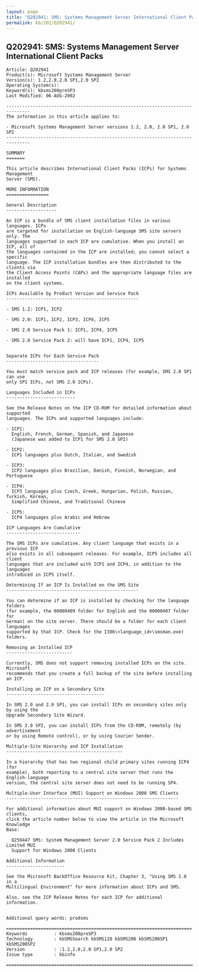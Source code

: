 ```yaml
---
layout: page
title: "Q202941: SMS: Systems Management Server International Client Packs"
permalink: kb/202/Q202941/
---
```


## Q202941: SMS: Systems Management Server International Client Packs

	Article: Q202941
	Product(s): Microsoft Systems Management Server
	Version(s): 1.2,2.0,2.0 SP1,2.0 SP2
	Operating System(s): 
	Keyword(s): kbsms200preSP3
	Last Modified: 06-AUG-2002
	
	-------------------------------------------------------------------------------
	The information in this article applies to:
	
	- Microsoft Systems Management Server versions 1.2, 2.0, 2.0 SP1, 2.0 SP2 
	-------------------------------------------------------------------------------
	
	SUMMARY
	=======
	
	This article describes International Client Packs (ICPs) for Systems Management
	Server (SMS).
	
	MORE INFORMATION
	================
	
	General Description
	-------------------
	
	An ICP is a bundle of SMS client installation files in various languages. ICPs
	are targeted for installation on English-language SMS site servers only. The
	languages supported in each ICP are cumulative. When you install an ICP, all of
	the languages contained in the ICP are installed; you cannot select a specific
	language. The ICP installation bundles are then distributed to the clients via
	the Client Access Points (CAPs) and the appropriate language files are installed
	on the client systems.
	
	ICPs Available by Product Version and Service Pack
	--------------------------------------------------
	
	- SMS 1.2: ICP1, ICP2
	
	- SMS 2.0: ICP1, ICP2, ICP3, ICP4, ICP5
	
	- SMS 2.0 Service Pack 1: ICP1, ICP4, ICP5
	
	- SMS 2.0 Service Pack 2: will have ICP1, ICP4, ICP5
	
	
	Separate ICPs for Each Service Pack
	-----------------------------------
	
	You must match service pack and ICP releases (for example, SMS 2.0 SP1 can use
	only SP1 ICPs, not SMS 2.0 ICPs).
	
	Languages Included in ICPs
	--------------------------
	
	See the Release Notes on the ICP CD-ROM for detailed information about supported
	languages. The ICPs and supported languages include:
	
	- ICP1:
	  English, French, German, Spanish, and Japanese
	  (Japanese was added to ICP1 for SMS 2.0 SP2)
	
	- ICP2:
	  ICP1 languages plus Dutch, Italian, and Swedish
	
	- ICP3:
	  ICP2 languages plus Brazilian, Danish, Finnish, Norwegian, and Portuguese
	
	- ICP4:
	  ICP3 languages plus Czech, Greek, Hungarian, Polish, Russian, Turkish, Korean,
	  Simplified Chinese, and Traditional Chinese
	
	- ICP5:
	  ICP4 languages plus Arabic and Hebrew
	
	ICP Languages Are Cumulative
	----------------------------
	
	The SMS ICPs are cumulative. Any client language that exists in a previous ICP
	also exists in all subsequent releases. For example, ICP5 includes all client
	languages that are included with ICP1 and ICP4, in addition to the languages
	introduced in ICP5 itself.
	
	Determining If an ICP Is Installed on the SMS Site
	--------------------------------------------------
	
	You can determine if an ICP is installed by checking for the language folders
	(for example, the 00000409 folder for English and the 00000407 folder for
	German) on the site server. There should be a folder for each client languages
	supported by that ICP. Check for the I386\<language_id>\smsman.exe)
	folders.
	
	Removing an Installed ICP
	-------------------------
	
	Currently, SMS does not support removing installed ICPs on the site. Microsoft
	recommends that you create a full backup of the site before installing an ICP.
	
	Installing an ICP on a Secondary Site
	-------------------------------------
	
	In SMS 2.0 and 2.0 SP1, you can install ICPs on secondary sites only by using the
	Upgrade Secondary Site Wizard.
	
	In SMS 2.0 SP2, you can install ICPs from the CD-ROM, remotely (by advertisement
	or by using Remote control), or by using Courier Sender.
	
	Multiple-Site Hierarchy and ICP Installation
	--------------------------------------------
	
	In a hierarchy that has two regional child primary sites running ICP4 (for
	example), both reporting to a central site server that runs the English-language
	version, the central site server does not need to be running SP4.
	
	Multiple-User Interface (MUI) Support on Windows 2000 SMS Clients
	-----------------------------------------------------------------
	
	For additional information about MUI support on Windows 2000-based SMS clients,
	click the article number below to view the article in the Microsoft Knowledge
	Base:
	
	  Q259447 SMS: System Management Server 2.0 Service Pack 2 Includes Limited MUI
	  Support for Windows 2000 Clients
	
	Additional Information
	----------------------
	
	See the Microsoft BackOffice Resource Kit, Chapter 3, "Using SMS 2.0 in a
	Multilingual Environment" for more information about ICPs and SMS.
	
	Also, see the ICP Release Notes for each ICP for additional information.
	
	
	Additional query words: prodsms
	
	======================================================================
	Keywords          : kbsms200preSP3 
	Technology        : kbSMSSearch kbSMS120 kbSMS200 kbSMS200SP1 kbSMS200SP2
	Version           : :1.2,2.0,2.0 SP1,2.0 SP2
	Issue type        : kbinfo
	
	=============================================================================
	

